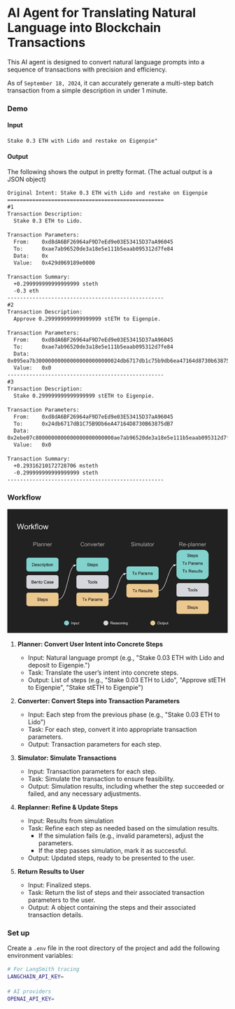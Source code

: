 # AI Agent for Translating Natural Language into Blockchain Transactions

This AI agent is designed to convert natural language prompts into a sequence of transactions with precision and efficiency.

As of `September 18, 2024`, it can accurately generate a multi-step batch transaction from a simple description in under 1 minute.

### Demo

#### Input

```
Stake 0.3 ETH with Lido and restake on Eigenpie"
```

#### Output

The following shows the output in pretty format. (The actual output is a JSON object)

```
Original Intent: Stake 0.3 ETH with Lido and restake on Eigenpie
==================================================
#1
Transaction Description:
  Stake 0.3 ETH to Lido.

Transaction Parameters:
  From:    0xd8dA6BF26964aF9D7eEd9e03E53415D37aA96045
  To:      0xae7ab96520de3a18e5e111b5eaab095312d7fe84
  Data:    0x
  Value:   0x429d069189e0000

Transaction Summary:
  +0.299999999999999999 steth
  -0.3 eth
--------------------------------------------------
#2
Transaction Description:
  Approve 0.299999999999999999 stETH to Eigenpie.

Transaction Parameters:
  From:    0xd8dA6BF26964aF9D7eEd9e03E53415D37aA96045
  To:      0xae7ab96520de3a18e5e111b5eaab095312d7fe84
  Data:    0x095ea7b300000000000000000000000024db6717db1c75b9db6ea47164d8730b63875db70000000000000000000000000000000000000000000000000429d069189dffff
  Value:   0x0
--------------------------------------------------
#3
Transaction Description:
  Stake 0.299999999999999999 stETH to Eigenpie.

Transaction Parameters:
  From:    0xd8dA6BF26964aF9D7eEd9e03E53415D37aA96045
  To:      0x24db6717dB1C75B9Db6eA47164D8730B63875dB7
  Data:    0x2ebe07c8000000000000000000000000ae7ab96520de3a18e5e111b5eaab095312d7fe840000000000000000000000000000000000000000000000000429d069189dffff00000000000000000000000000000000000000000000000000000000000000000000000000000000000000000000000000000000000000000000000000000000
  Value:   0x0

Transaction Summary:
  +0.29316210172728706 msteth
  -0.299999999999999999 steth
--------------------------------------------------
```

### Workflow

![workflow](./assets/workflow.jpg)

1. **Planner: Convert User Intent into Concrete Steps**

   - Input: Natural language prompt (e.g., "Stake 0.03 ETH with Lido and deposit to Eigenpie.")
   - Task: Translate the user’s intent into concrete steps.
   - Output: List of steps (e.g., "Stake 0.03 ETH to Lido", "Approve stETH to Eigenpie", "Stake stETH to Eigenpie")

2. **Converter: Convert Steps into Transaction Parameters**

   - Input: Each step from the previous phase (e.g., "Stake 0.03 ETH to Lido")
   - Task: For each step, convert it into appropriate transaction parameters.
   - Output: Transaction parameters for each step.

3. **Simulator: Simulate Transactions**

   - Input: Transaction parameters for each step.
   - Task: Simulate the transaction to ensure feasibility.
   - Output: Simulation results, including whether the step succeeded or failed, and any necessary adjustments.

4. **Replanner: Refine & Update Steps**

   - Input: Results from simulation
   - Task: Refine each step as needed based on the simulation results.
     - If the simulation fails (e.g., invalid parameters), adjust the parameters.
     - If the step passes simulation, mark it as successful.
   - Output: Updated steps, ready to be presented to the user.

5. **Return Results to User**

   - Input: Finalized steps.
   - Task: Return the list of steps and their associated transaction parameters to the user.
   - Output: A object containing the steps and their associated transaction details.

### Set up

Create a `.env` file in the root directory of the project and add the following environment variables:

```bash
# For LangSmith tracing
LANGCHAIN_API_KEY=

# AI providers
OPENAI_API_KEY=
```
